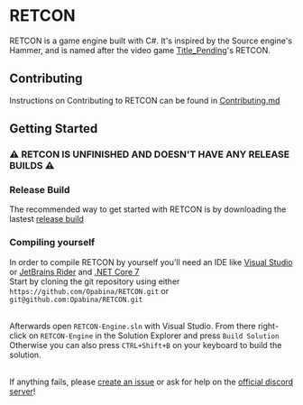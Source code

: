 # RETCON
RETCON is a game engine built with C#. It's inspired by the Source engine's Hammer, and is named after the video game [Title_Pending](https://devbeef.com/tp)'s RETCON.

## Contributing
Instructions on Contributing to RETCON can be found in [Contributing.md](./Contributing.md)

## Getting Started
### ⚠ RETCON IS UNFINISHED AND DOESN'T HAVE ANY RELEASE BUILDS ⚠ <br>
### Release Build 
The recommended way to get started with RETCON is by downloading the lastest [release build](https://github.com/Opabina/RETCON/releases)

### Compiling yourself
In order to compile RETCON by yourself you'll need an IDE like [Visual Studio](https://visualstudio.microsoft.com/) or [JetBrains Rider](https://www.jetbrains.com/rider/) and [.NET Core 7](https://dotnet.microsoft.com/en-us/download/dotnet/7.0)<br>
Start by cloning the git repository using either ``https://github.com/Opabina/RETCON.git`` or ``git@github.com:Opabina/RETCON.git``<br><br>

Afterwards open ``RETCON-Engine.sln`` with Visual Studio. From there right-click on ``RETCON-Engine`` in the Solution Explorer and press ``Build Solution``<br>
Otherwise you can also press ``CTRL+Shift+B`` on your keyboard to build the solution.<br><br>

If anything fails, please [create an issue](https://docs.github.com/en/issues/tracking-your-work-with-issues/creating-an-issue) or ask for help on the [official discord server](https://discord.gg/NwBhYhtgjZ)!
